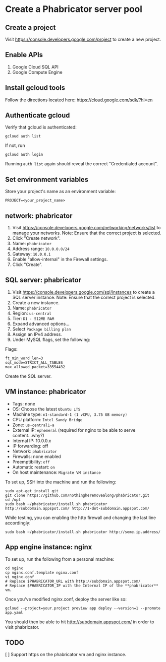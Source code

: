 # Create a Phabricator server pool

## Create a project

Visit https://console.developers.google.com/project to create a new project.

## Enable APIs

1. Google Cloud SQL API
1. Google Compute Engine

## Install gcloud tools

Follow the directions located here: https://cloud.google.com/sdk/?hl=en

## Authenticate gcloud

Verify that gcloud is authenticated:

    gcloud auth list

If not, run

    gcloud auth login

Running `auth list` again should reveal the correct "Credentialed account".

## Set environment variables

Store your project's name as an environment variable:

    PROJECT=<your_project_name>

## network: phabricator

    

1. Visit https://console.developers.google.com/networking/networks/list to manage your networks.
   Note: Ensure that the correct project is selected.
1. Click "Create network".
1. Name: `phabricator`
1. Address range: `10.0.0.0/24`
1. Gateway: `10.0.0.1`
1. Enable "allow-internal" in the Firewall settings.
1. Click "Create".

## SQL server: phabricator

1. Visit https://console.developers.google.com/sql/instances to create a SQL server instance.
   Note: Ensure that the correct project is selected.
1. Create a new instance.
1. Name: `phabricator`
1. Region: `us-central`
1. Tier: `D1 - 512MB RAM`
1. Expand advanced options...
1. Select `Package billing plan`
1. Assign an IPv4 address.
1. Under MySQL flags, set the following:

Flags:

    ft_min_word_len=3
    sql_mode=STRICT_ALL_TABLES
    max_allowed_packet=33554432

Create the SQL server.

## VM instance: phabricator

- Tags: none
- OS: Choose the latest `Ubuntu LTS`
- Machine type: `n1-standard-1 (1 vCPU, 3.75 GB memory)`
- CPU platform: `Intel Sandy Bridge`
- Zone: `us-central1-a`
- External IP: `ephemeral` (required for nginx to be able to serve content...why?)
- Internal IP: 10.0.0.x
- IP forwarding: off
- Network: `phabricator`
- Firewalls: none enabled
- Preemptibility: `off`
- Automatic restart: `on`
- On host maintenance: `Migrate VM instance`

To set up, SSH into the machine and run the following:

    sudo apt-get install git
    git clone https://github.com/nothingheremovealong/phabricator.git
    cd /opt
    sudo bash ~/phabricator/install.sh phabricator http://subdomain.appspot.com/ http://1-dot-subdomain.appspot.com/

While testing, you can enabling the http firewall and changing the last line accordingly:

    sudo bash ~/phabricator/install.sh phabricator http://some.ip.address/

## App engine instance: nginx

To set up, run the following from a personal machine:

    cd nginx
    cp nginx.conf.template nginx.conf
    vi nginx.conf
    # Replace $PHABRICATOR_URL with http://subdomain.appspot.com/
    # Replace $PHABRICATOR_IP with the Internal IP of the **phabricator** vm.

Once you've modified nginx.conf, deploy the server like so:

    gcloud --project=your.project preview app deploy --version=1 --promote app.yaml

You should then be able to hit http://subdomain.appspot.com/ in order to visit phabricator.


## TODO

[ ] Support https on the phabricator vm and nginx instance.
